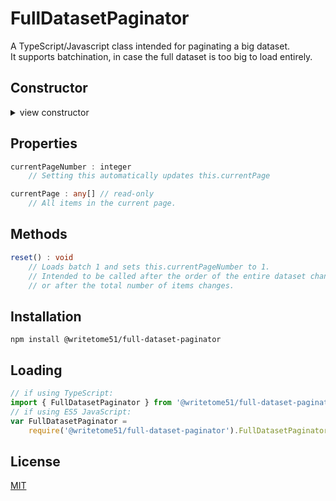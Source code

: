 # FullDatasetPaginator

A TypeScript/Javascript class intended for paginating a big dataset.  
It supports batchination, in case the full dataset is too big to load entirely.


## Constructor
<details>
<summary>view constructor</summary>

```ts
constructor(
    batchPaginator: { currentPage: any[] },
        // This must contain a reference to the loaded batch.
   
    pageLoader: {
        // Loads the data into memory and makes the requested page the 
        // current page.
        
        loadPage: (pageNumber) => void,
        reloadPage: (pageNumber) => void
    }
)
```
</details>


## Properties
```ts
currentPageNumber : integer
    // Setting this automatically updates this.currentPage

currentPage : any[] // read-only
    // All items in the current page.
```


## Methods
```ts
reset() : void
    // Loads batch 1 and sets this.currentPageNumber to 1.
    // Intended to be called after the order of the entire dataset changes (like after sorting),
    // or after the total number of items changes.
```


## Installation

`npm install @writetome51/full-dataset-paginator`

## Loading
```ts
// if using TypeScript:
import { FullDatasetPaginator } from '@writetome51/full-dataset-paginator';
// if using ES5 JavaScript:
var FullDatasetPaginator = 
    require('@writetome51/full-dataset-paginator').FullDatasetPaginator;
```

## License
[MIT](https://choosealicense.com/licenses/mit/)
